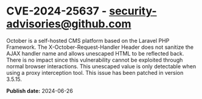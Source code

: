 # CVE-2024-25637 - security-advisories@github.com

October is a self-hosted CMS platform based on the Laravel PHP Framework. The X-October-Request-Handler Header does not sanitize the AJAX handler name and allows unescaped HTML to be reflected back. There is no impact since this vulnerability cannot be exploited through normal browser interactions. This unescaped value is only detectable when using a proxy interception tool. This issue has been patched in version 3.5.15.


**Publish date:** 2024-06-26
